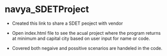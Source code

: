 # navya_SDETProject

* Created this link to share a SDET peoject with vendor

* Open index.html file to see the acual project where the program returns at minimum and capital city based on user input for name or code.

* Covered both negaive and possitive scenarios are handeled in the code.
